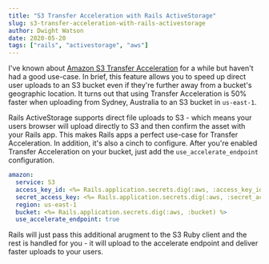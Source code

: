 ```yaml
---
title: "S3 Transfer Acceleration with Rails ActiveStorage"
slug: s3-transfer-acceleration-with-rails-activestorage
author: Dwight Watson
date: 2020-05-20
tags: ["rails", "activestorage", "aws"]
---
```


I've known about [Amazon S3 Transfer Acceleration](https://docs.aws.amazon.com/AmazonS3/latest/dev/transfer-acceleration.html) for a while but haven't had a good use-case. In brief, this feature allows you to speed up direct user uploads to an S3 bucket even if they're further away from a bucket's geographic location. It turns out that using Transfer Acceleration is 50% faster when uploading from Sydney, Australia to an S3 bucket in `us-east-1`.

Rails ActiveStorage supports direct file uploads to S3 - which means your users browser will upload directly to S3 and then confirm the asset with your Rails app. This makes Rails apps a perfect use-case for Transfer Acceleration. In addition, it's also a cinch to configure. After you're enabled Transfer Acceleration on your bucket, just add the `use_accelerate_endpoint` configuration.

```yml
amazon:
  service: S3
  access_key_id: <%= Rails.application.secrets.dig(:aws, :access_key_id) %>
  secret_access_key: <%= Rails.application.secrets.dig(:aws, :secret_access_key) %>
  region: us-east-1
  bucket: <%= Rails.application.secrets.dig(:aws, :bucket) %>
  use_accelerate_endpoint: true
```

Rails will just pass this additional arugment to the S3 Ruby client and the rest is handled for you - it will upload to the accelerate endpoint and deliver faster uploads to your users.
